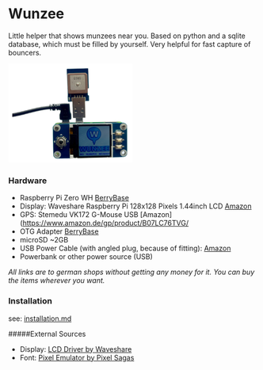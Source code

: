 Wunzee
============
Little helper that shows munzees near you. Based on python and a sqlite database, which must be filled by yourself. Very helpful for fast capture of bouncers.  

![Wunzee Device](images/device.png)


### Hardware
- Raspberry Pi Zero WH [BerryBase](https://www.berrybase.de/raspberry-pi/raspberry-pi-computer/boards/raspberry-pi-zero-wh)
- Display: Waveshare Raspberry Pi 128x128 Pixels 1.44inch LCD [Amazon](https://www.amazon.de/gp/product/B077YK8161/)
- GPS: Stemedu VK172 G-Mouse USB [Amazon](https://www.amazon.de/gp/product/B07LC76TVG/
- OTG Adapter [BerryBase](https://www.berrybase.de/raspberry-pi/raspberry-pi-computer/kabel-adapter/usb-kabel-adapter/super-tiny-usb-2.0-hi-speed-otg-adapter-a-buchse-micro-b-stecker)
- microSD ~2GB
- USB Power Cable (with angled plug, because of fitting): [Amazon](https://www.amazon.de/gp/product/B00Z6L0JD6/)
- Powerbank or other power source (USB)

*All links are to german shops without getting any money for it. You can buy the items wherever you want.*

### Installation
see: [installation.md](installation.md)
 

#####External Sources
- Display: [LCD Driver by Waveshare](https://www.waveshare.com/wiki/1.44inch_LCD_HAT)
- Font: [Pixel Emulator by Pixel Sagas](https://www.dafont.com/pixel-emulator.font)